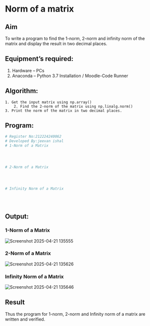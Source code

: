# Norm of a matrix
## Aim
To write a program to find the 1-norm, 2-norm and infinity norm of the matrix and display the result in two decimal places.
## Equipment’s required:
1.	Hardware – PCs
2.	Anaconda – Python 3.7 Installation / Moodle-Code Runner
## Algorithm:
	1. Get the input matrix using np.array()   
        2. Find the 2-norm of the matrix using np.linalg.norm()
	3. Print the norm of the matrix in two decimal places.
## Program:
```Python
# Register No:212224240062
# Developed By:jeevan ishal
# 1-Norm of a Matrix




# 2-Norm of a Matrix




# Infinity Norm of a Matrix





```
## Output:
### 1-Norm of a Matrix
![Screenshot 2025-04-21 135555](https://github.com/user-attachments/assets/c83ec43a-25cc-4cb5-8ddc-823c1521821c)

### 2-Norm of a Matrix
![Screenshot 2025-04-21 135626](https://github.com/user-attachments/assets/d683055d-c163-4a10-b88c-4de274d74b65)


### Infinity Norm of a Matrix
![Screenshot 2025-04-21 135646](https://github.com/user-attachments/assets/69eb10ec-eb8c-462b-ab8f-4017f510eb47)


## Result
Thus the program for 1-norm, 2-norm and Infinity norm of a matrix are written and verified.
